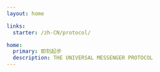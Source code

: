 ```yaml
---
layout: home

links:
  starter: /zh-CN/protocol/

home:
  primary: 即刻起步
  description: THE UNIVERSAL MESSENGER PROTOCOL
---
```

